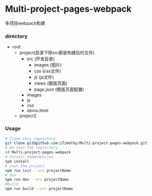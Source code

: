 # Multi-project-pages-webpack
多项目webpack构建

### directory
- root     
    - project(目录下除src都是构建后的文件)
        - src (开发目录)
            - images (图片)
            - css (css文件)
            - js (js文件)
            - views (模版页面)
            - page.json (模版页面配置) 
        - images
        - js
        - css
        - demo.html
    - project2

### Usage

```bash
# Clone this repository
git clone git@github.com:iTimothy/Multi-project-pages-webpack.git
# Go into the repository
cd Multi-project-pages-webpack
# Install dependencies
npm install
# init the project
npm run init --src projectName
# dev 
npm run dev --src projectName
#build
npm run build --src projectName
```
